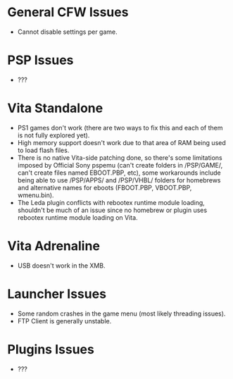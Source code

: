 # General CFW Issues
- Cannot disable settings per game.

# PSP Issues
- ???

# Vita Standalone
- PS1 games don't work (there are two ways to fix this and each of them is not fully explored yet).
- High memory support doesn't work due to that area of RAM being used to load flash files.
- There is no native Vita-side patching done, so there's some limitations imposed by Official Sony pspemu (can't create folders in /PSP/GAME/, can't create files named EBOOT.PBP, etc), some workarounds include being able to use /PSP/APPS/ and /PSP/VHBL/ folders for homebrews and alternative names for eboots (FBOOT.PBP, VBOOT.PBP, wmenu.bin).
- The Leda plugin conflicts with rebootex runtime module loading, shouldn't be much of an issue since no homebrew or plugin uses rebootex runtime module loading on Vita.

# Vita Adrenaline
- USB doesn't work in the XMB.

# Launcher Issues
- Some random crashes in the game menu (most likely threading issues).
- FTP Client is generally unstable.


# Plugins Issues
- ???

